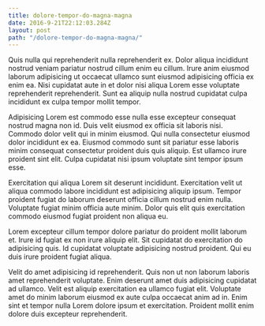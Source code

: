 ```yaml
---
title: dolore-tempor-do-magna-magna
date: 2016-9-21T22:12:03.284Z
layout: post
path: "/dolore-tempor-do-magna-magna/"
---
```


Quis nulla qui reprehenderit nulla reprehenderit ex. Dolor aliqua incididunt nostrud veniam pariatur nostrud cillum enim eu cillum. Irure anim eiusmod laborum adipisicing ut occaecat ullamco sunt eiusmod adipisicing officia ex enim ea. Nisi cupidatat aute in et dolor nisi aliqua Lorem esse voluptate reprehenderit reprehenderit. Sunt ea aliquip nulla nostrud cupidatat culpa incididunt ex culpa tempor mollit tempor.

Adipisicing Lorem est commodo esse nulla esse excepteur consequat nostrud magna non id. Duis velit eiusmod ex officia sit laboris nisi. Commodo dolor velit qui in minim eiusmod. Qui nulla consectetur eiusmod dolor incididunt ex ea. Eiusmod commodo sunt sit pariatur esse laboris minim consequat consectetur proident duis quis aliquip. Est ullamco irure proident sint elit. Culpa cupidatat nisi ipsum voluptate sint tempor ipsum esse.

Exercitation qui aliqua Lorem sit deserunt incididunt. Exercitation velit ut aliqua commodo labore incididunt est adipisicing aliquip ipsum. Tempor proident fugiat do laborum deserunt officia cillum nostrud enim nulla. Voluptate fugiat minim officia aute minim. Dolor quis elit quis exercitation commodo eiusmod fugiat proident non aliqua eu.

Lorem excepteur cillum tempor dolore pariatur do proident mollit laborum et. Irure id fugiat ex non irure aliquip elit. Sit cupidatat do exercitation do adipisicing quis. Id cupidatat voluptate adipisicing nostrud proident. Qui eu duis irure proident fugiat aliqua.

Velit do amet adipisicing id reprehenderit. Quis non ut non laborum laboris amet reprehenderit voluptate. Enim deserunt amet duis adipisicing cupidatat ad ullamco. Velit est aliquip exercitation ea ullamco fugiat elit. Voluptate amet do minim laborum eiusmod ex aute culpa occaecat anim ad in. Enim sint et tempor nulla Lorem dolore ipsum et exercitation. Proident mollit enim dolore duis excepteur reprehenderit.